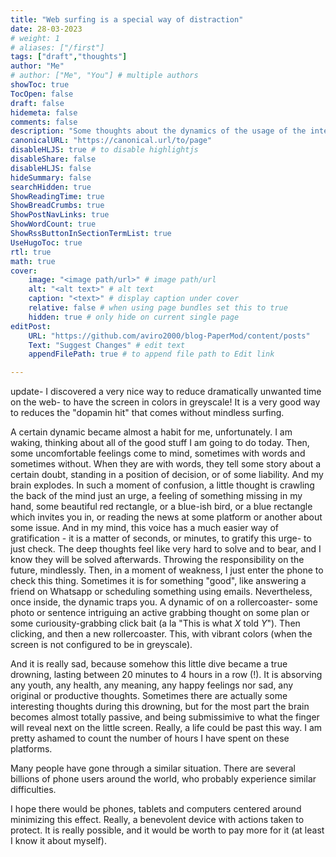 ```yaml
---
title: "Web surfing is a special way of distraction"
date: 28-03-2023
# weight: 1
# aliases: ["/first"]
tags: ["draft","thoughts"]
author: "Me"
# author: ["Me", "You"] # multiple authors
showToc: true
TocOpen: false
draft: false
hidemeta: false
comments: false
description: "Some thoughts about the dynamics of the usage of the internet not in a healthy way"
canonicalURL: "https://canonical.url/to/page"
disableHLJS: true # to disable highlightjs
disableShare: false
disableHLJS: false
hideSummary: false
searchHidden: true
ShowReadingTime: true
ShowBreadCrumbs: true
ShowPostNavLinks: true
ShowWordCount: true
ShowRssButtonInSectionTermList: true
UseHugoToc: true
rtl: true
math: true
cover:
    image: "<image path/url>" # image path/url
    alt: "<alt text>" # alt text
    caption: "<text>" # display caption under cover
    relative: false # when using page bundles set this to true
    hidden: true # only hide on current single page
editPost:
    URL: "https://github.com/aviro2000/blog-PaperMod/content/posts"
    Text: "Suggest Changes" # edit text
    appendFilePath: true # to append file path to Edit link

---
```


update- I discovered a very nice way to reduce dramatically unwanted time on the web- to have the screen in colors in greyscale! It is a very good way to reduces the "dopamin hit" that comes without mindless surfing.

A certain dynamic became almost a habit for me, unfortunately. I am waking, thinking about all of the good stuff I am going to do today. Then, some uncomfortable feelings come to mind, sometimes with words and sometimes without. When they are with words, they tell some story about a certain doubt, standing in a position of decision, or of some liability. And my brain explodes. In such a moment of confusion, a little thought is crawling the back of the mind just an urge, a feeling of something missing in my hand, some beautiful red rectangle, or a blue-ish bird, or a blue rectangle which invites you in, or reading the news at some platform or another about some issue. And in my mind, this voice has a much easier way of gratification - it is a matter of seconds, or minutes, to gratify this urge- to just check. The deep thoughts feel like very hard to solve and to bear, and I know they will be solved afterwards. Throwing the responsibility on the future, mindlessly. Then, in a moment of weakness, I just enter the phone to check this thing. Sometimes it is for something "good", like answering a friend on Whatsapp or scheduling something using emails. Nevertheless, once inside, the dynamic traps you. A dynamic of on a rollercoaster- some photo or sentence intriguing an active grabbing thought on some plan or some curiousity-grabbing click bait (a la "This is what *X* told *Y*"). Then clicking, and then a new rollercoaster. This, with vibrant colors (when the screen is not configured to be in greyscale).

And it is really sad, because somehow this little dive became a true drowning, lasting between 20 minutes to 4 hours in a row (!). It is absorving any youth, any health, any meaning, any happy feelings nor sad, any original or productive thoughts. Sometimes there are actually some interesting thoughts during this drowning, but for the most part the brain becomes almost totally passive, and being submissimive to what the finger will reveal next on the little screen.
Really, a life could be past this way. I am pretty ashamed to count the number of hours I have spent on these platforms.

Many people have gone through a similar situation. There are several billions of phone users around the world, who probably experience similar difficulties.

I hope there would be phones, tablets and computers centered around minimizing this effect. Really, a benevolent device with actions taken to protect. It is really possible, and it would be worth to pay more for it (at least I know it about myself).
